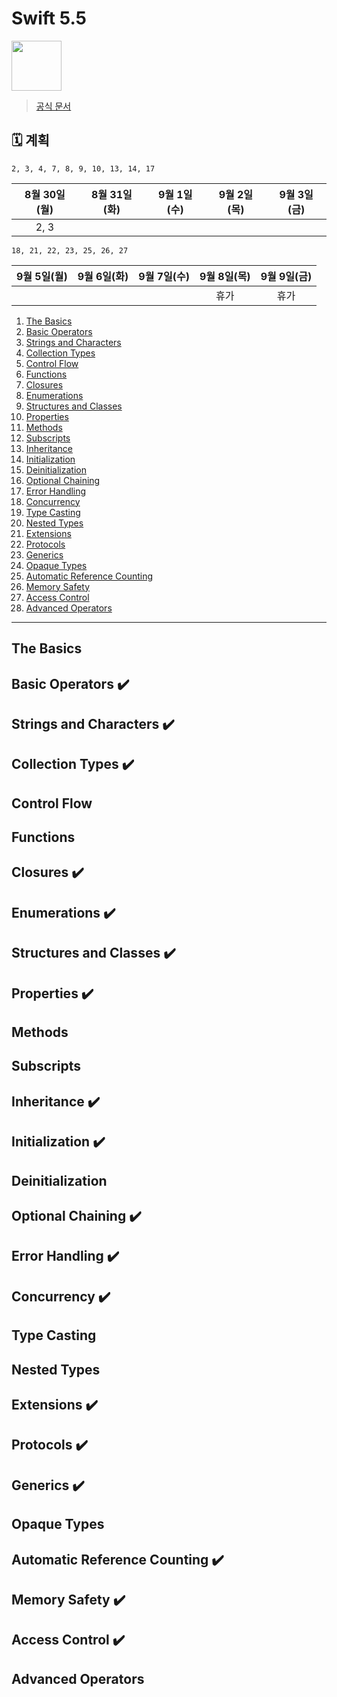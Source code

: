 # Swift 5.5 
<img src="https://user-images.githubusercontent.com/26273678/131319812-49bf0af6-039b-45d1-9864-06afea73d7ff.png" height=80 />

> [공식 문서](https://docs.swift.org/swift-book/LanguageGuide/TheBasics.html)

## 🗓 계획 
`2, 3, 4, 7, 8, 9, 10, 13, 14, 17`

|8월 30일(월)|8월 31일(화)|9월 1일(수)|9월 2일(목)|9월 3일(금)|
|:-:|:-:|:-:|:-:|:-:|
| 2, 3 | | | | |

`18, 21, 22, 23, 25, 26, 27`

|9월 5일(월)|9월 6일(화)|9월 7일(수)|9월 8일(목)|9월 9일(금)|
|:-:|:-:|:-:|:-:|:-:|
| | | | 휴가 | 휴가 |

<!--
미정

|9월 12일(월)|9월 13일(화)|9월 14일(수)|9월 15일(목)|9월 16일(금)|
|:-:|:-:|:-:|:-:|:-:|
| | | | | |
-->

1. [The Basics](#the-basics)
2. [Basic Operators](#basic-operators)
3. [Strings and Characters](#strings-and-characters)
4. [Collection Types](#collection-types)
5. [Control Flow](#control-flow)
6. [Functions](#functions)
7. [Closures](#closures)
8. [Enumerations](#enumerations)
9. [Structures and Classes](#structures-and-classes)
10. [Properties](#properties)
11. [Methods](#methods)
12. [Subscripts](#subscripts)
13. [Inheritance](#inheritance)
14. [Initialization](#initialization)
15. [Deinitialization](#deinitialization)
16. [Optional Chaining](#optional-chaining)
17. [Error Handling](#error-handling)
18. [Concurrency](#concurrency)
19. [Type Casting](#type-casting)
20. [Nested Types](#nested-types)
21. [Extensions](#extensions)
22. [Protocols](#protocols)
23. [Generics](#generics)
24. [Opaque Types](#opaque-types)
25. [Automatic Reference Counting](#automatic-reference-counting)
26. [Memory Safety](#memory-safety)
27. [Access Control](#access-control)
28. [Advanced Operators](#advanced-operators)

---

## The Basics   

## Basic Operators ✔️

## Strings and Characters ✔️
 
## Collection Types ✔️

## Control Flow

## Functions

## Closures ✔️

## Enumerations ✔️

## Structures and Classes ✔️

## Properties ✔️

## Methods

## Subscripts

## Inheritance ✔️

## Initialization ✔️

## Deinitialization

## Optional Chaining ✔️

## Error Handling ✔️

## Concurrency ✔️

## Type Casting

## Nested Types

## Extensions ✔️

## Protocols ✔️

## Generics ✔️

## Opaque Types

## Automatic Reference Counting ✔️

## Memory Safety ✔️

## Access Control ✔️

## Advanced Operators

